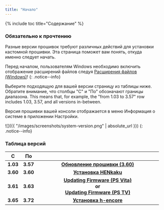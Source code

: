 ```yaml
---
title: "Начало"
---
```


{% include toc title="Содержание" %}

### Обязательно к прочтению

Разные версии прошивок требуют различных действий для установки кастомной прошивки. Эта страница поможет вам понять, откуда именно следует начать.

Перед началом, пользователям Windows необходимо включить отображение расширений файлов следуя [Расширения файлов (Windows)](file-extensions-(windows))!
{: .notice--info}

Выберите подходящую для вашей версии страницу из таблицы ниже. Обратите внимание, что столбцы "С" и "По" обозначают границы диапазона. This means that, for example, the "from 1.03 to 3.57" row includes 1.03, 3.57, and all versions in-between.

Версия прошивки вашей консоли отображается в меню Информация о системе в приложении Настройки.

![]({{ "/images/screenshots/system-version.png" | absolute_url }})
{: .notice--info}

### Таблица версий

<table>
  <colgroup>
    <col span="1" style="width: 10%;">
    <col span="1" style="width: 10%;">
    <col span="1" style="width: 80%;">
  </colgroup>
  <thead>
    <tr>
      <th style="text-align: center; font-weight: bold;">С</th>
      <th style="text-align: center; font-weight: bold;">По</th>
      <th style="text-align: center; font-weight: bold;"></th>
    </tr>
  </thead>
  <tbody>
    <tr>
      <td style="text-align: center; font-weight: bold;">1.03</td>
      <td style="text-align: center; font-weight: bold;">3.57</td>
      <td style="text-align: center; font-weight: bold;"><a href="updating-firmware-(3.60)">Обновление прошивки (3.60)</a></td>
    </tr>
    <tr>
      <td style="text-align: center; font-weight: bold;">3.60</td>
      <td style="text-align: center; font-weight: bold;">3.60</td>
      <td style="text-align: center; font-weight: bold;"><a href="installing-henkaku">Установка HENkaku</a></td>
    </tr>
    <tr>
      <td style="text-align: center; font-weight: bold;">3.61</td>
      <td style="text-align: center; font-weight: bold;">3.63</td>
      <td style="text-align: center; font-weight: bold;"><a href="updating-firmware-(ps-vita-3.65)">Updating Firmware (PS Vita)</a><br>or<br><a href="updating-firmware-(ps-tv-3.65)">Updating Firmware (PS TV)</a></td>
    </tr>
    <tr>
      <td style="text-align: center; font-weight: bold;">3.65</td>
      <td style="text-align: center; font-weight: bold;">3.72</td>
      <td style="text-align: center; font-weight: bold;"><a href="installing-h-encore">Установка h-encore</a></td>
    </tr>
  </tbody>
</table>
